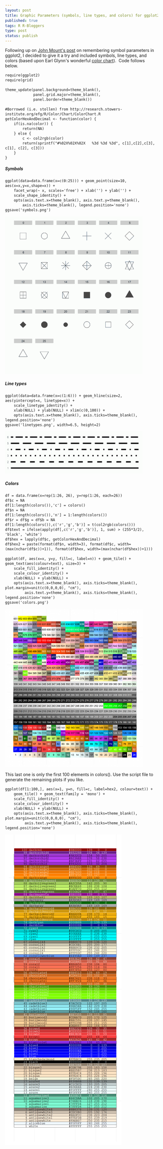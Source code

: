 ```yaml
---
layout: post
title: Graphic Parameters (symbols, line types, and colors) for ggplot2
published: true
tags: R R-Bloggers
type: post
status: publish
---
```


Following up on [John Mount's post](http://www.win-vector.com/blog/2012/04/how-to-remember-point-shape-codes-in-r/comment-page-1/#comment-6354) on remembering symbol parameters in ggplot2, I decided to give it a try and included symbols, line types, and colors (based upon Earl Glynn's wonderful [color chart](http://research.stowers-institute.org/efg/R/Color/Chart/index.htm)).  Code follows below.

	require(ggplot2)
	require(grid)

	theme_update(panel.background=theme_blank(), 
				 panel.grid.major=theme_blank(), 
				 panel.border=theme_blank())

	#Borrowed (i.e. stollen) from http://research.stowers-institute.org/efg/R/Color/Chart/ColorChart.R
	getColorHexAndDecimal <- function(color) {
		if(is.na(color)) {
			return(NA)
		} else {
			c <- col2rgb(color)
			return(sprintf("#%02X%02X%02X   %3d %3d %3d", c[1],c[2],c[3], c[1], c[2], c[3]))
		}
	}

##### Symbols

	ggplot(data=data.frame(x=c(0:25))) + geom_point(size=10, aes(x=x,y=x,shape=x)) + 
		facet_wrap(~ x, scales='free') + xlab('') + ylab('') +
		scale_shape_identity() +
		opts(axis.text.x=theme_blank(), axis.text.y=theme_blank(), 
			axis.ticks=theme_blank(), legend.position='none')
	ggsave('symbols.png')

<img src='/images/symbols-894x1024.png' width='90%'>

##### Line types

	ggplot(data=data.frame(x=c(1:6))) + geom_hline(size=2, aes(yintercept=x, linetype=x)) +
		scale_linetype_identity() +
		xlab(NULL) + ylab(NULL) + xlim(c(0,100)) +
		opts(axis.text.x=theme_blank(), axis.ticks=theme_blank(), legend.position='none')
	ggsave('linetypes.png', width=6.5, height=2)


<img src='/images/linetypes1-1024x315.png' width='90%'>

##### Colors
	df = data.frame(x=rep(1:26, 26), y=rep(1:26, each=26))
	df$c = NA
	df[1:length(colors()),'c'] = colors()
	df$n = NA
	df[1:length(colors()),'n'] = 1:length(colors())
	df$r = df$g = df$b = NA
	df[1:length(colors()),c('r','g','b')] = t(col2rgb(colors()))
	df$text = ifelse(apply(df[,c('r','g','b')], 1, sum) > (255*3/2), 'black', 'white')
	df$hex = lapply(df$c, getColorHexAndDecimal)
	df$hex2 = paste(format(df$n, width=3), format(df$c, width=(max(nchar(df$c))+1)), format(df$hex, width=(max(nchar(df$hex))+1)))

	ggplot(df, aes(x=x, y=y, fill=c, label=n)) + geom_tile() + geom_text(aes(colour=text), size=3) + 
		scale_fill_identity() +
		scale_colour_identity() +
		xlab(NULL) + ylab(NULL) +
		opts(axis.text.x=theme_blank(), axis.ticks=theme_blank(), plot.margin=unit(c(0,0,0,0), "cm"),
			 axis.text.y=theme_blank(), axis.ticks=theme_blank(), legend.position='none')
	ggsave('colors.png')

<img src='/images/colors1-894x1024.png' width='90%'>

This last one is only the first 100 elements in colors(). Use the script file to generate the remaining plots if you like.

	ggplot(df[1:100,], aes(x=1, y=n, fill=c, label=hex2, colour=text)) +
		geom_tile() + geom_text(family = 'mono') +
		scale_fill_identity() +
		scale_colour_identity() +
		xlab(NULL) + ylab(NULL) +
		opts(axis.text.x=theme_blank(), axis.ticks=theme_blank(), plot.margin=unit(c(0,0,0,0), "cm"),
			 axis.text.y=theme_blank(), axis.ticks=theme_blank(), legend.position='none')

![Colors](/images/colors100-384x1024.png)

